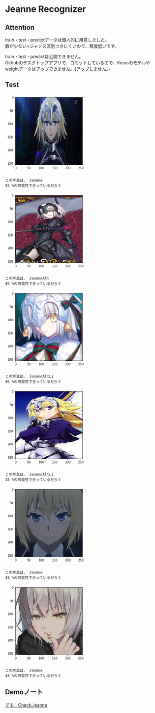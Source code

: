 # Jeanne Recognizer

## Attention
train・test・predictデータは個人的に用意しました。  
数が少ない+ジャンヌ区別つきにくいので、精度低いです。  

train・test・predictは公開できません。  
Githubのデスクトップアプリで、コミットしているので、Kerasのモデルやweightデータはアップできません。(アップしません。)  

## Test


![png](./md_check_jeanne/output_4_0.png)


    この写真は、 Jeanne
    55 %の可能性で合っているだろう


![png](./md_check_jeanne/output_5_0.png)


    この写真は、 JeanneAlt
    49 %の可能性で合っているだろう


![png](./md_check_jeanne/output_6_0.png)


    この写真は、 JeanneAltLi
    40 %の可能性で合っているだろう


![png](./md_check_jeanne/output_7_0.png)


    この写真は、 JeanneAltLi
    38 %の可能性で合っているだろう


![png](./md_check_jeanne/output_8_0.png)


    この写真は、 Jeanne
    48 %の可能性で合っているだろう



![png](./md_check_jeanne/output_9_0.png)


    この写真は、 Jeanne
    48 %の可能性で合っているだろう


## Demoノート
[デモ：Check_jeanne](./md_check_jeanne/check_jeanne.md)  
